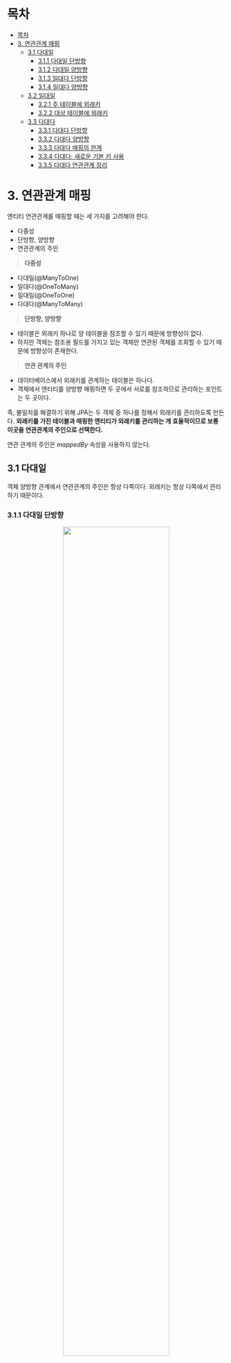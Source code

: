 # 목차
- [목차](#목차)
- [3. 연관관계 매핑](#3-연관관계-매핑)
  - [3.1 다대일](#31-다대일)
    - [3.1.1 다대일 단방향](#311-다대일-단방향)
    - [3.1.2 다대일 양방향](#312-다대일-양방향)
    - [3.1.3 일대다 단방향](#313-일대다-단방향)
    - [3.1.4 일대다 양방향](#314-일대다-양방향)
  - [3.2 일대일](#32-일대일)
    - [3.2.1 주 테이블에 외래키](#321-주-테이블에-외래키)
    - [3.2.2 대상 테이블에 외래키](#322-대상-테이블에-외래키)
  - [3.3 다대다](#33-다대다)
    - [3.3.1 다대다 단방향](#331-다대다-단방향)
    - [3.3.2 다대다 양방향](#332-다대다-양방향)
    - [3.3.3 다대다 매핑의 한계](#333-다대다-매핑의-한계)
    - [3.3.4 다대다: 새로운 기본 키 사용](#334-다대다-새로운-기본-키-사용)
    - [3.3.5 다대다 연관관계 정리](#335-다대다-연관관계-정리)

# 3. 연관관계 매핑

엔티티 연관관계를 매핑할 때는 세 가지를 고려해야 한다.

- 다중성
- 단방향, 양방향
- 연관관계의 주인

> **다중성**

- 다대일(@ManyToOne)
- 일대다(@OneToMany)
- 일대일(@OneToOne)
- 다대다(@ManyToMany)

> **단방향, 양방향**

- 테이블은 외래키 하나로 양 테이블을 참조할 수 있기 때문에 방향성이 없다.
- 하지만 객체는 참조용 필드를 가지고 있는 객체만 연관된 객체를 조회할 수 있기 때문에 방향성이 존재한다.

> **연관 관계의 주인**

- 데이터베이스에서 외래키를 관계하는 테이블은 하나다.
- 객체에서 엔티티를 양방향 매핑하면 두 곳에서 서로를 참조하므로 관리하는 포인트는 두 곳이다.

즉, 불일치를 해결하기 위해 JPA는 두 객체 중 하나를 정해서 외래키를 관리하도록 만든다.
**외래키를 가진 테이블과 매핑한 엔티티가 외래키를 관리하는 게 효율적이므로 보통 이곳을 연관관계의 주인으로 선택한다.**

연관 관계의 주인은 _mappedBy_ 속성을 사용하지 않는다.

## 3.1 다대일

객체 양방향 관계에서 연관관계의 주인은 항상 다쪽이다. 외래키는 항상 다쪽에서 관리하기 때문이다.

### 3.1.1 다대일 단방향

<div align="center">
<img src="jpaimage/img_6.png" width="70%">
</div>

### 3.1.2 다대일 양방향

- 객체 연관관계에서 실선이 연관관계의 주인.
- 점선은 연관관계의 주인이 아니다.

<div align="center">
<img src="jpaimage/img_7.png" width="70%">
</div>

양방향 연관관계는 항상 서로를 참조해야 된다. 한쪽만 참조한 상태라면 JPA를 사용하지 않는 순수 테스트 코드에서 객체 그래프 탐색 시 NULL 을 반환할 수 있기 때문이다.

```java
@Entity
public class Member {

  //...

  @ManyToOne
  @JoinColumn(name = "TEAM_ID")
  private Team team;

  //연관관계 편의 메서드
  public void setTeam(Team team) {
    this.team = team;

    //무한루프 체크
    if (!team.getMembers().contains(this)) {
      team.getMembers().add(this);
    }
  }
}
```

```java
@Entity
public class Team {

  //...

  @OneToMany(mappedBy = "team")
  private List<Member> members = new ArrayList<>();

	public void addMember(Member member) {
		this.members.add(member);

		//무한 루프 체크
		if (member.getTeam() != this) {
			member.setTeam(this);
		}
	}
}
```

- 연관관계 편의 메서드는 한 곳에만 작성하거나 양쪽 다 작성 가능하다.
- 양쪽 작성 시 무한루프에 빠지므로 무한 루프 체크가 반드시 필요하다.

> **Note.**  
> 예를 들어 Member.toString()에서 getTeam()을 호출하고 Team.toString()에서 getMember()를 호출하면
> 무한 루프에 빠진다. 이런 문제는 JSON으로 변환할 때 자주 발생하는데 JSON 라이브러리들은 무한 루프에 빠지지
> 않도록 어노테이션 기능을 제공한다. 그리고 Lombok 라이브러리를 사용할 때도 자주 발생한다.

### 3.1.3 일대다 단방향

<div align="center">
<img src="jpaimage/img_8.png" width="70%">
</div>

- 그림을 보면 _Team.members_ 로 _MEMBER_ 테이블의 _TEAM_ID_ 외래키를 관리한다.

보통 자신이 매핑한 테이블에서 외래키를 관리하지만 이 그림은 반대로 되어 있다. 이것은 테이블은 항상 다쪽 테이블에서 외래키를 관리하기 때문인데, Member 객체에는 외래 키를
참조할 필드가 없다.

일대다 단방향은 _@JoinColumn_ 어노테이션을 반드시 추가해야 한다. 그렇지 않으면 중간에 테이블을 하나 추가하는 조인 테이블 방식을 사용한다.

### 3.1.4 일대다 양방향

이 매핑은 공식적으로 존재하지 않는다. 다대일 양방향 매핑을 사용하자.

## 3.2 일대일

일대일 관계는 양쪽이 서로 하나의 관계만 가진다.

- **특징:**
  - 일대일 관계는 그 반대도 항상 일대일 관계다.
  - 일대일 관계는 어느 곳이나 외래 키를 가질 수 있다.

### 3.2.1 주 테이블에 외래키

- 주 테이블에 외래 키를 두고 대상 테이블을 참조한다.
- 외래 키를 객체 참조와 비슷하게 사용할 수 있기 때문에 객체지향 개발자들이 선호한다.

<div align="center">
<img src="jpaimage/img_9.png" width="70%">
</div>

### 3.2.2 대상 테이블에 외래키

- 전통적인 데이터베이스 개발자들이 선호한다.
- 테이블 관계를 일대일에서 일대다로 변경할 때 테이블 구조를 그대로 유지할 수 있다.

<div align="center">
<img src="jpaimage/img_10.png" width="70%">
</div>

일대일 관계 중 대상 테이블에 외래 키가 있는 경우, 단방향 관계는 성립할 수 없으므로 양방향으로 만들어야한다.

```java
@Entity
public class Member {

  @Id
  @GeneratedValue
  @Column(name = "MEMBER_ID")
  private Long id;

  private String username;

  @OneToOne(mappedBy = "member")
  private Locker locker;
}
```

```java
@Entity
public class Locker {

  @Id
  @GeneratedValue
  @Column(name = "LOCKER_ID")
  private Long id;

  private String name;

  @OneToOne
  @JoinColumn(name = "MEMBER_ID")
  private Member member;
}
```

## 3.3 다대다

- 관계형 데이터베이스에서 다대다 관계는 표현이 불가능하다. 다대다를 사용하려면 중간 테이블을 거쳐 일대다, 다대일 관계로 풀어내야 한다.
- 하지만 객체는 다대다 관계가 가능하다. 양쪽 전부에 컬렉션을 추가해 참조하기만 하면 되기 때문이다.

### 3.3.1 다대다 단방향

<div align="center">
<img src="jpaimage/img_11.png" width="70%">
</div>

```java
@Entity
public class Member {

  @Id
  @Column(name = "MEMBER_ID")
  private String id;

  private String username;

  @ManyToMany
  @JoinTable(name = "MEMBER_PRODUCT",
          joinColumns = @JoinColumn(name = "MEMBER_ID"),
          inverseJoinColumns = @JoinColumn(name = "PRODUCT_ID"))
  private List<Product> products = new ArrayList<Product>();
}
```

```java
@Entity
public class Product {

  @Id
  @Column(name = "PRODUCT_ID")
  private String id;

  private String name;
}
```

- @JoinTable 속성:
  - name: 연결 테이블을 지정한다.
  - joinColumns: 현재 방향인 회원과 매핑할 조인 컬럼 정보를 지정한다.
  - inverseJoinColumns: 반대 방향인 상품과 매핑할 조인 컬럼 정보를 지정한다.

### 3.3.2 다대다 양방향

다대다 매핑은 역방향도 _@ManyToMany_ 를 사용한다.

```java
@Entity
public class Product {

  @Id
  @Column(name = "PRODUCT_ID")
  private String id;

  private String name;

  @ManyToMany(mappedBy = "products") // 역방향 추가
  private List<Member> members;
}
```

양방향이므로 아래의 연관관계 편의 메서드를 `Member.java`에 추가해주면 편하다.

```java
public void addProduct(Product product){
   ...
   products.add(product);
   product.getMember().add(this);
}
```

### 3.3.3 다대다 매핑의 한계

_@ManyToMany_ 를 사용하면 연결 테이블을 자동으로 설정해주기 때문에 편하다.
하지만 다대다 매핑에도 단점이 존재한다.

- 실제 상황에서 연결 테이블은 단순히 연결만 하고 끝나지 않는다.
- 주문시간, 수량 같은 데이터가 들어올 수 있다.

![img_12.png](jpaimage/img_12.png)

주문 수량과 주문 시간은 _Member_ 엔티티와 _Product_ 엔티티에서 참조가 불가능하다.
그렇기 때문에 _Member_Product_ 엔티티를 별도로 만들고 일대다, 다대일로 풀어내야 한다.

> **회원상품 엔티티 코드**

```java
@Entity
@IdClass(MemberProductId.class)
public class MemberProduct {

  @Id
  @ManyToOne
  @JoinColumn(name = "MEMBER_ID")
  private Member member;

  @Id
  @ManyTOOne
  @JoinColumn(name = "PRODUCT_ID")
  private Product product;

  private int orderAmount;
  private Date orderDate;
}
```

> **회원상품 식별자 클래스**

```java
public class MemberProductId implements Serializable {
	
	private String member;
	private String product;
	
	//hashCode and Equals
}
```

- 기본키를 매핑하는 _@Id_ 와 외래 키를 매핑하는 _@JoinColumn_ 을 동시에 적용.
- _@IdClass_ 를 사용해서 복합 기본 키를 매핑

JPA에서 복합 키를 사용하려면 별도의 식별자 클래스를 만들어야 한다.

- 복합 키 식별자의 특징:
  - `Serializable` 구현
  - `equals`와 `hashCode`구현
  - 기본 생성자 필수
  - 식별자 클래스는 public

> **식별관계란?**  
> 부모 테이블의 기본 키를 받아서 자신의 기본 키 + 외래 키로 사용하는 것을 데이터베이스 용어로 식별 관계라고 한다.

### 3.3.4 다대다: 새로운 기본 키 사용

복합 키를 사용하기 위해선 식별자 클래스도 만들어야 하고 @IdClass, equals, hashCode 도 구현해야 하기 때문에
복잡하다. 이것보다 데이터베이스에서 자동으로 생성해주는 대리 키를 Long 값으로 사용하면 간단한 매핑이 가능하다.

![img_13.png](jpaimage/img_13.png)

> **Order 엔티티**

```java
@Getter
@Setter
@Entity
@Table(name = "orders")
public class Order {

	@Id
	@GeneratedValue(strategy = GenerationType.IDENTITY)
	@Column(name = "ORDER_ID")
	private Long id;

	@ManyToOne
	@JoinColumn(name = "MEMBER_ID")
	private Member member;


	@ManyToOne
	@JoinColumn(name = "PRODUCT_ID")
	private Product product;

	private int orderAmount;
}
```

- 식별자 클래스를 구현하지 않아도 되기 때문에 코드가 단순해졌다.
- Table 이름을 _ORDERS_ 로 해준 이유는 데이터베이스에 _order_ 가 예약어로 잡혀있어 에러를 일으킨다. (MySQL 기준)


### 3.3.5 다대다 연관관계 정리

다대다를 다대일, 일대다 관계로 풀어내기 위해선 식별자를 어떻게 구성해야할지 선택해야 한다.

- 식별 관계: 받아온 식별자를 외래키 + 기본키로 사용
- 비식별 관계: 받아온 식별자는 외래키로만 사용, 새로운 식별자를 추가